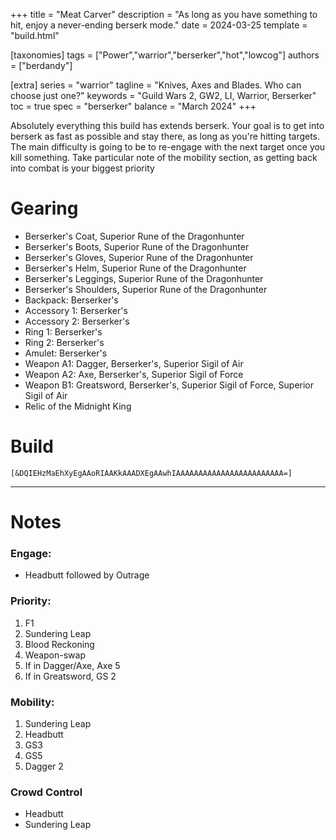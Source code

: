 +++
title = "Meat Carver"
description = "As long as you have something to hit, enjoy a never-ending berserk mode."
date = 2024-03-25
template = "build.html"

[taxonomies]
tags = ["Power","warrior","berserker","hot","lowcog"]
authors = ["berdandy"]

[extra]
series = "warrior"
tagline = "Knives, Axes and Blades. Who can choose just one?"
keywords = "Guild Wars 2, GW2, LI, Warrior, Berserker"
toc = true
spec = "berserker"
balance = "March 2024"
+++

Absolutely everything this build has extends berserk. Your goal is to get into berserk as fast as possible and stay there, as long as you're hitting
targets. The main difficulty is going to be to re-engage with the next target once you kill something. Take particular note of the mobility section,
as getting back into combat is your biggest priority

# Gearing

- Berserker's Coat, Superior Rune of the Dragonhunter
- Berserker's Boots, Superior Rune of the Dragonhunter
- Berserker's Gloves, Superior Rune of the Dragonhunter
- Berserker's Helm, Superior Rune of the Dragonhunter
- Berserker's Leggings, Superior Rune of the Dragonhunter
- Berserker's Shoulders, Superior Rune of the Dragonhunter
- Backpack: Berserker's
- Accessory 1: Berserker's
- Accessory 2: Berserker's
- Ring 1: Berserker's
- Ring 2: Berserker's
- Amulet: Berserker's
- Weapon A1: Dagger, Berserker's, Superior Sigil of Air
- Weapon A2: Axe, Berserker's, Superior Sigil of Force
- Weapon B1: Greatsword, Berserker's, Superior Sigil of Force, Superior Sigil of Air
- Relic of the Midnight King

# Build

`[&DQIEHzMaEhXyEgAAoRIAAKkAAADXEgAAwhIAAAAAAAAAAAAAAAAAAAAAAAA=]`

---

<div data-armory-embed='skills' data-armory-ids='30189,29613,14404,30258,30343'></div><div data-armory-embed='specializations' data-armory-ids='4,51,18' data-armory-4-traits='1444,1449,1437'  data-armory-51-traits='1413,1489,1369'  data-armory-18-traits='2049,2011,1928' ></div>

# Notes

### Engage:

- Headbutt followed by Outrage

### Priority:

1. F1
1. Sundering Leap
1. Blood Reckoning
1. Weapon-swap
1. If in Dagger/Axe, Axe 5
1. If in Greatsword, GS 2

### Mobility:

1. Sundering Leap
1. Headbutt
1. GS3
1. GS5
1. Dagger 2

### Crowd Control

- Headbutt
- Sundering Leap

